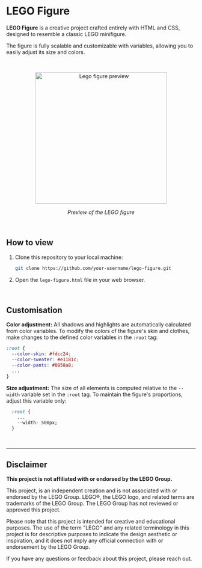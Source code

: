 # LEGO Figure

**LEGO Figure** is a creative project crafted entirely with HTML and CSS, designed to resemble a classic LEGO minifigure.

The figure is fully scalable and customizable with variables, allowing you to easily adjust its size and colors.


</br>
<p align=center>
   <img width="350" alt="Lego figure preview" src="https://github.com/almlid/Lego-figure/assets/75735113/13e2d406-aabd-49f9-9458-bafde51c600c">
</p>
<p align=center>
 <em>Preview of the LEGO figure</em>
</p>
</br>

## How to view

1. Clone this repository to your local machine:

   ```bash
   git clone https://github.com/your-username/lego-figure.git
   ```

2. Open the `lego-figure.html` file in your web browser.

</br>

## Customisation

**Color adjustment:**
All shadows and highlights are automatically calculated from color variables. To modify the colors of the figure's skin and clothes, make changes to the defined color variables in the `:root` tag:

```css
:root {
  --color-skin: #fdcc24;
  --color-sweater: #e1181c;
  --color-pants: #0858a8;
  ...
}
```

**Size adjustment:**
The size of all elements is computed relative to the `--width` variable set in the `:root` tag. To maintain the figure's proportions, adjust this variable only:

```css
  :root {
    ...
    --width: 500px;
  }
```

</br>

---

## Disclaimer

**This project is not affiliated with or endorsed by the LEGO Group.**

This project, is an independent creation and is not associated with or endorsed by the LEGO Group. LEGO®, the LEGO logo, and related terms are trademarks of the LEGO Group. The LEGO Group has not reviewed or approved this project.

Please note that this project is intended for creative and educational purposes. The use of the term "LEGO" and any related terminology in this project is for descriptive purposes to indicate the design aesthetic or inspiration, and it does not imply any official connection with or endorsement by the LEGO Group.

If you have any questions or feedback about this project, please reach out.
